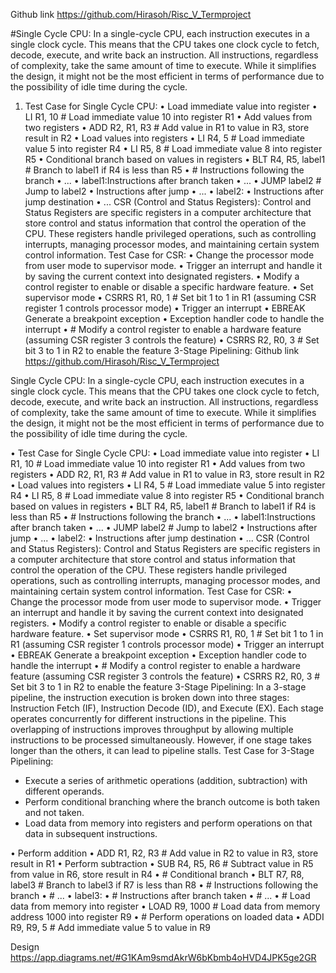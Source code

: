 Github link
https://github.com/Hirasoh/Risc_V_Termproject

 #Single Cycle CPU:
In a single-cycle CPU, each instruction executes in a single clock cycle. This means that the CPU takes one clock cycle to fetch, decode, execute, and write back an instruction. All instructions, regardless of complexity, take the same amount of time to execute. While it simplifies the design, it might not be the most efficient in terms of performance due to the possibility of idle time during the cycle.

1. Test Case for Single Cycle CPU:
•	Load immediate value into register
•	LI R1, 10   # Load immediate value 10 into register R1
•	Add values from two registers
•	ADD R2, R1, R3   # Add value in R1 to value in R3, store result in R2
•	Load values into registers
•	LI R4, 5   # Load immediate value 5 into register R4
•	LI R5, 8   # Load immediate value 8 into register R5
•	Conditional branch based on values in registers
•	BLT R4, R5, label1   # Branch to label1 if R4 is less than R5
•	# Instructions following the branch
•	...
•	label1:Instructions after branch taken
•	...
•	JUMP label2   # Jump to label2
•	 Instructions after jump
•	 ...
•	label2:
•	 Instructions after jump destination
•	...
CSR (Control and Status Registers):
Control and Status Registers are specific registers in a computer architecture that store control and status information that control the operation of the CPU. These registers handle privileged operations, such as controlling interrupts, managing processor modes, and maintaining certain system control information.
Test Case for CSR:
•	Change the processor mode from user mode to supervisor mode.
•	Trigger an interrupt and handle it by saving the current context into designated registers.
•	Modify a control register to enable or disable a specific hardware feature.
•	Set supervisor mode
•	CSRRS R1, R0, 1   # Set bit 1 to 1 in R1 (assuming CSR register 1 controls processor mode)
•	Trigger an interrupt
•	EBREAK   Generate a breakpoint exception
•	Exception handler code to handle the interrupt
•	# Modify a control register to enable a hardware feature (assuming CSR register 3 controls      the feature)
•	CSRRS R2, R0, 3   # Set bit 3 to 1 in R2 to enable the feature
3-Stage Pipelining:
Github link
https://github.com/Hirasoh/Risc_V_Termproject

 Single Cycle CPU:
In a single-cycle CPU, each instruction executes in a single clock cycle. This means that the CPU takes one clock cycle to fetch, decode, execute, and write back an instruction. All instructions, regardless of complexity, take the same amount of time to execute. While it simplifies the design, it might not be the most efficient in terms of performance due to the possibility of idle time during the cycle.

•	Test Case for Single Cycle CPU:
•	Load immediate value into register
•	LI R1, 10   # Load immediate value 10 into register R1
•	Add values from two registers
•	ADD R2, R1, R3   # Add value in R1 to value in R3, store result in R2
•	Load values into registers
•	LI R4, 5   # Load immediate value 5 into register R4
•	LI R5, 8   # Load immediate value 8 into register R5
•	Conditional branch based on values in registers
•	BLT R4, R5, label1   # Branch to label1 if R4 is less than R5
•	# Instructions following the branch
•	...
•	label1:Instructions after branch taken
•	...
•	JUMP label2   # Jump to label2
•	 Instructions after jump
•	 ...
•	label2:
•	 Instructions after jump destination
•	...
CSR (Control and Status Registers):
Control and Status Registers are specific registers in a computer architecture that store control and status information that control the operation of the CPU. These registers handle privileged operations, such as controlling interrupts, managing processor modes, and maintaining certain system control information.
Test Case for CSR:
•	Change the processor mode from user mode to supervisor mode.
•	Trigger an interrupt and handle it by saving the current context into designated registers.
•	Modify a control register to enable or disable a specific hardware feature.
•	Set supervisor mode
•	CSRRS R1, R0, 1   # Set bit 1 to 1 in R1 (assuming CSR register 1 controls processor mode)
•	Trigger an interrupt
•	EBREAK   Generate a breakpoint exception
•	Exception handler code to handle the interrupt
•	# Modify a control register to enable a hardware feature (assuming CSR register 3 controls      the feature)
•	CSRRS R2, R0, 3   # Set bit 3 to 1 in R2 to enable the feature
3-Stage Pipelining:
In a 3-stage pipeline, the instruction execution is broken down into three stages: Instruction Fetch (IF), Instruction Decode (ID), and Execute (EX). Each stage operates concurrently for different instructions in the pipeline. This overlapping of instructions improves throughput by allowing multiple instructions to be processed simultaneously. However, if one stage takes longer than the others, it can lead to pipeline stalls.
Test Case for 3-Stage Pipelining:
-	Execute a series of arithmetic operations (addition, subtraction) with different operands.
-	Perform conditional branching where the branch outcome is both taken and not taken.
-	Load data from memory into registers and perform operations on that data in subsequent instructions.

•	Perform addition
•	ADD R1, R2, R3   # Add value in R2 to value in R3, store result in R1
•	Perform subtraction
•	SUB R4, R5, R6   # Subtract value in R5 from value in R6, store result in R4
•	# Conditional branch
•	BLT R7, R8, label3   # Branch to label3 if R7 is less than R8
•	# Instructions following the branch
•	# ...
•	label3:
•	# Instructions after branch taken
•	# ...
•	# Load data from memory into register
•	LOAD R9, 1000   # Load data from memory address 1000 into register R9
•	# Perform operations on loaded data
•	ADDI R9, R9, 5   # Add immediate value 5 to value in R9

Design 
https://app.diagrams.net/#G1KAm9smdAkrW6bKbmb4oHVD4JPK5ge2GR




